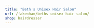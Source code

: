 ```yaml
---
title: "Beth's Unisex Hair Salon"
url: /fakenham/beths-unisex-hair-salon/
shop: hairdresser
---
```

